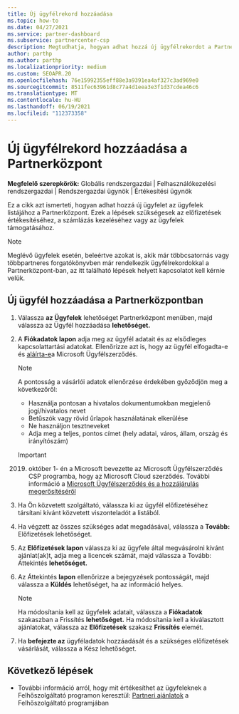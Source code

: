 ```yaml
---
title: Új ügyfélrekord hozzáadása
ms.topic: how-to
ms.date: 04/27/2021
ms.service: partner-dashboard
ms.subservice: partnercenter-csp
description: Megtudhatja, hogyan adhat hozzá új ügyfélrekordot a Partnerközpont. Ezután értékesítheti az ügyfél-előfizetéseket, kezelheti a számlázást, vagy ügyfélszolgálatot nyújthat.
author: parthp
ms.author: parthp
ms.localizationpriority: medium
ms.custom: SEOAPR.20
ms.openlocfilehash: 76e15992355eff88e3a9391ea4af327c3ad969e0
ms.sourcegitcommit: 8511fec63961d8c77a4d1eea3e3f1d37cdea46c6
ms.translationtype: MT
ms.contentlocale: hu-HU
ms.lasthandoff: 06/19/2021
ms.locfileid: "112373358"
---
```

# <a name="how-to-add-a-new-customer-record-in-partner-center"></a>Új ügyfélrekord hozzáadása a Partnerközpont

**Megfelelő szerepkörök:** Globális rendszergazdai | Felhasználókezelési rendszergazdai | Rendszergazdai ügynök | Értékesítési ügynök

Ez a cikk azt ismerteti, hogyan adhat hozzá új ügyfelet az ügyfelek listájához a Partnerközpont. Ezek a lépések szükségesek az előfizetések értékesítéséhez, a számlázás kezeléséhez vagy az ügyfelek támogatásához.

>[!NOTE]
>Meglévő ügyfelek esetén, beleértve azokat is, akik már [](multichannel.md) többcsatornás [](multipartner.md) vagy többpartneres forgatókönyvben már rendelkezik ügyfélrekordokkal a Partnerközpont-ban, az itt található lépések helyett kapcsolatot kell kérnie velük. [](request-a-relationship-with-a-customer.md)

## <a name="to-add-a-new-customer-in-partner-center"></a>Új ügyfél hozzáadása a Partnerközpontban

1. Válassza **az Ügyfelek** lehetőséget Partnerközpont menüben, majd válassza az Ügyfél hozzáadása **lehetőséget.**

2. A **Fiókadatok lapon** adja meg az ügyfél adatait és az elsődleges kapcsolattartási adatokat. Ellenőrizze azt is, hogy az ügyfél elfogadta-e és [aláírta-e](agreements.md)a Microsoft Ügyfélszerződés.

   >[!NOTE]
   >
   >A pontosság a vásárlói adatok ellenőrzése érdekében győződjön meg a következőről:
   >
   >- Használja pontosan a hivatalos dokumentumokban megjelenő jogi/hivatalos nevet
   >- Betűszók vagy rövid űrlapok használatának elkerülése
   >- Ne használjon tesztneveket
   >- Adja meg a teljes, pontos címet (hely adatai, város, állam, ország és irányítószám)

   >[!IMPORTANT]
   > 2019. október 1- én  a Microsoft bevezette az Microsoft Ügyfélszerződés CSP programba, hogy az Microsoft Cloud szerződés. További információ a [Microsoft Ügyfélszerződés és a hozzájárulás megerősítéséről](confirm-customer-agreement.md)
  
3. Ha Ön közvetett szolgáltató, válassza ki az ügyfél előfizetéséhez társítani kívánt közvetett viszonteladót a listából.

4. Ha végzett az összes szükséges adat megadásával, válassza a **Tovább:** Előfizetések lehetőséget.

5. Az **Előfizetések lapon** válassza ki az ügyfele által megvásárolni kívánt ajánlat(ak)t, adja meg a licencek számát, majd válassza a Tovább: Áttekintés **lehetőséget.**

6. Az Áttekintés **lapon** ellenőrizze a bejegyzések pontosságát, majd válassza a **Küldés** lehetőséget, ha az információ helyes.

   >[!NOTE]
   >Ha módosítania kell az ügyfelek adatait, válassza a **Fiókadatok** szakaszban a Frissítés **lehetőséget.** Ha módosítania kell a kiválasztott ajánlatokat, válassza az **Előfizetések** szakasz **Frissítés** elemét.

7. Ha **befejezte az** ügyféladatok hozzáadását és a szükséges előfizetések vásárlását, válassza a Kész lehetőséget.

## <a name="next-steps"></a>Következő lépések

- További információ arról, hogy mit értékesíthet az ügyfeleknek a Felhőszolgáltató programon keresztül: [Partneri ajánlatok](csp-offers.md) a Felhőszolgáltató programjában

